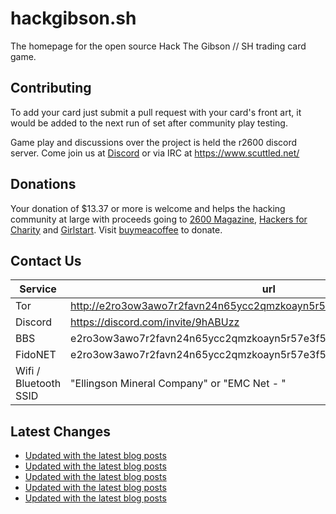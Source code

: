 # hackgibson.sh
The homepage for the open source Hack The Gibson // SH trading card game.


## Contributing

To add your card just submit a pull request with your card's front art, it would be added to the next run of set after community play testing.

Game play and discussions over the project is held the r2600 discord server. Come join us at [Discord](https://discord.com/invite/9hABUzz) or via IRC at https://www.scuttled.net/


## Donations

Your donation of $13.37 or more is welcome and helps the hacking community at large with proceeds going to [2600 Magazine](https://2600.com/), [Hackers for Charity](https://hackersforcharity.org) and [Girlstart](https://girlstart.org).  Visit [buymeacoffee](https://www.buymeacoffee.com/hackgibson.sh) to donate.


## Contact Us

Service | url
-|-
Tor | http://e2ro3ow3awo7r2favn24n65ycc2qmzkoayn5r57e3f56nvjwdcgg32ad.onion
Discord | https://discord.com/invite/9hABUzz
BBS | e2ro3ow3awo7r2favn24n65ycc2qmzkoayn5r57e3f56nvjwdcgg32ad.onion:23
FidoNET | e2ro3ow3awo7r2favn24n65ycc2qmzkoayn5r57e3f56nvjwdcgg32ad.onion:24554
Wifi / Bluetooth SSID | "Ellingson Mineral Company" or "EMC Net - <fidonet address>"

## Latest Changes
<!-- BLOG-POST-LIST:START -->
- [Updated with the latest blog posts](https://github.com/DFW2600/hackgibson.sh/commit/7ae8d8b40b54e0e8ec7bceb38c36f9e9cc52f447)
- [Updated with the latest blog posts](https://github.com/DFW2600/hackgibson.sh/commit/61d7da8f90e1806f5e414772a3aeb9d3a6f58858)
- [Updated with the latest blog posts](https://github.com/DFW2600/hackgibson.sh/commit/51ec943532f64111a0b751228484e18a68eaf1f4)
- [Updated with the latest blog posts](https://github.com/DFW2600/hackgibson.sh/commit/092b0ff7135968777cd76a53da680bb3e17382d6)
- [Updated with the latest blog posts](https://github.com/DFW2600/hackgibson.sh/commit/bacc604e503ae0a749f4ab3b973b6177cef0ffd6)
<!-- BLOG-POST-LIST:END -->
